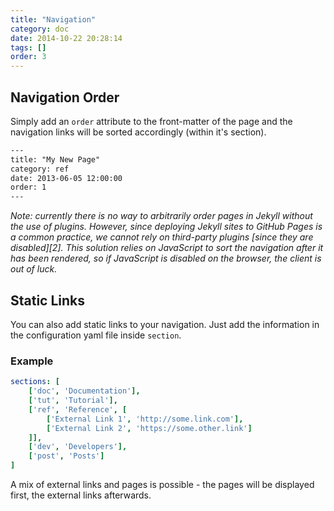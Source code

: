 ```yaml
---
title: "Navigation"
category: doc
date: 2014-10-22 20:28:14
tags: []
order: 3
---
```


## Navigation Order

Simply add an `order` attribute to the front-matter of the page and the navigation links will be sorted accordingly 
(within it's section).

```html
---
title: "My New Page"
category: ref
date: 2013-06-05 12:00:00
order: 1
---
```

_Note: currently there is no way to arbitrarily order pages in Jekyll without the use of plugins. However, since 
deploying Jekyll sites to GitHub Pages is a common practice, we cannot rely on third-party 
plugins [since they are disabled][2]. 
This solution relies on JavaScript to sort the navigation after it has been rendered, so if JavaScript is disabled on 
the browser, the client is out of luck._


## Static Links

You can also add static links to your navigation. Just add the information in the configuration yaml file inside 
`section`.

### Example
```yaml
sections: [
    ['doc', 'Documentation'],
    ['tut', 'Tutorial'],
    ['ref', 'Reference', [ 
        ['External Link 1', 'http://some.link.com'],
        ['External Link 2', 'https://some.other.link']
    ]],
    ['dev', 'Developers'],
    ['post', 'Posts']
]
```
A mix of external links and pages is possible - the pages will be displayed first, the external links afterwards.